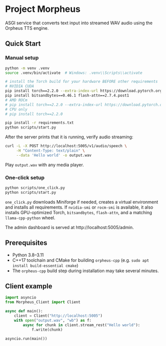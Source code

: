 # Project Morpheus

ASGI service that converts text input into streamed WAV audio using the Orpheus TTS engine.

## Quick Start

### Manual setup

```bash
python -m venv .venv
source .venv/bin/activate  # Windows: .venv\\Scripts\\activate

# install the Torch build for your hardware BEFORE other requirements
# NVIDIA CUDA
pip install torch==2.2.0 --extra-index-url https://download.pytorch.org/whl/cu124
pip install bitsandbytes==0.46.1 flash-attn==2.7.4.post1
# AMD ROCm
# pip install torch==2.2.0 --extra-index-url https://download.pytorch.org/whl/rocm6.2
# CPU only
# pip install torch==2.2.0

pip install -r requirements.txt
python scripts/start.py
```

After the server prints that it is running, verify audio streaming:

```bash
curl -L -X POST http://localhost:5005/v1/audio/speech \
     -H "Content-Type: text/plain" \
     --data 'Hello world' -o output.wav
```

Play `output.wav` with any media player.

### One-click setup

```bash
python scripts/one_click.py
python scripts/start.py
```

`one_click.py` downloads Miniforge if needed, creates a virtual environment and installs all requirements.
If `nvidia-smi` or `rocm-smi` is available, it also installs GPU-optimized Torch, `bitsandbytes`, `flash-attn`, and a matching
`llama-cpp-python` wheel.

The admin dashboard is served at http://localhost:5005/admin.

## Prerequisites

- Python 3.8–3.11
- C++17 toolchain and CMake for building `orpheus-cpp` (e.g. `sudo apt install build-essential cmake`)
- The `orpheus-cpp` build step during installation may take several minutes.

## Client example

```python
import asyncio
from Morpheus_Client import Client

async def main():
    client = Client("http://localhost:5005")
    with open("output.wav", "wb") as f:
        async for chunk in client.stream_rest("Hello world"):
            f.write(chunk)

asyncio.run(main())
```
